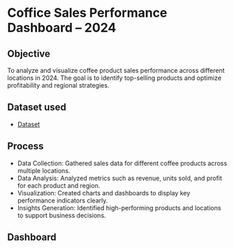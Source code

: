 # Coffice Sales Performance Dashboard – 2024

## Objective
To analyze and visualize coffee product sales performance across different locations in 2024.
The goal is to identify top-selling products and optimize profitability and regional strategies.

## Dataset used
- <a href="https://github.com/sakthi-0824/Excel-Dashboard/blob/main/Coffee_Sales_Data.xlsx">Dataset</a>

## Process
- Data Collection: Gathered sales data for different coffee products across multiple locations.
- Data Analysis: Analyzed metrics such as revenue, units sold, and profit for each product and region.
- Visualization: Created charts and dashboards to display key performance indicators clearly.
- Insights Generation: Identified high-performing products and locations to support business decisions.

## Dashboard

